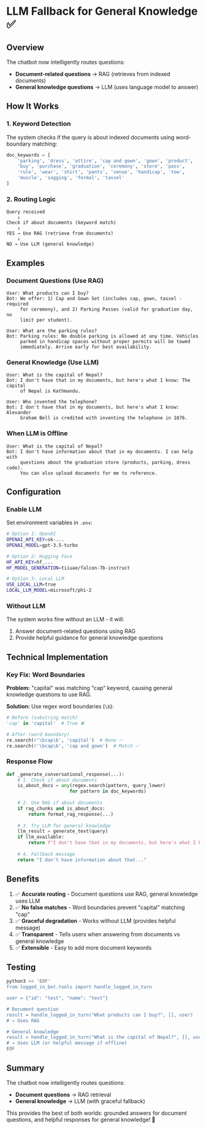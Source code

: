 # LLM Fallback for General Knowledge ✅

## Overview

The chatbot now intelligently routes questions:
- **Document-related questions** → RAG (retrieves from indexed documents)
- **General knowledge questions** → LLM (uses language model to answer)

## How It Works

### 1. Keyword Detection

The system checks if the query is about indexed documents using word-boundary matching:

```python
doc_keywords = [
    'parking', 'dress', 'attire', 'cap and gown', 'gown', 'product',
    'buy', 'purchase', 'graduation', 'ceremony', 'store', 'pass',
    'rule', 'wear', 'shirt', 'pants', 'venue', 'handicap', 'tow',
    'muscle', 'sagging', 'formal', 'tassel'
]
```

### 2. Routing Logic

```
Query received
    ↓
Check if about documents (keyword match)
    ↓
YES → Use RAG (retrieve from documents)
    ↓
NO → Use LLM (general knowledge)
```

## Examples

### Document Questions (Use RAG)

```
User: What products can I buy?
Bot: We offer: 1) Cap and Gown Set (includes cap, gown, tassel - required 
     for ceremony), and 2) Parking Passes (valid for graduation day, no 
     limit per student).

User: What are the parking rules?
Bot: Parking rules: No double parking is allowed at any time. Vehicles 
     parked in handicap spaces without proper permits will be towed 
     immediately. Arrive early for best availability.
```

### General Knowledge (Use LLM)

```
User: What is the capital of Nepal?
Bot: I don't have that in my documents, but here's what I know: The capital 
     of Nepal is Kathmandu.

User: Who invented the telephone?
Bot: I don't have that in my documents, but here's what I know: Alexander 
     Graham Bell is credited with inventing the telephone in 1876.
```

### When LLM is Offline

```
User: What is the capital of Nepal?
Bot: I don't have information about that in my documents. I can help with 
     questions about the graduation store (products, parking, dress code). 
     You can also upload documents for me to reference.
```

## Configuration

### Enable LLM

Set environment variables in `.env`:

```bash
# Option 1: OpenAI
OPENAI_API_KEY=sk-...
OPENAI_MODEL=gpt-3.5-turbo

# Option 2: Hugging Face
HF_API_KEY=hf_...
HF_MODEL_GENERATION=tiiuae/falcon-7b-instruct

# Option 3: Local LLM
USE_LOCAL_LLM=true
LOCAL_LLM_MODEL=microsoft/phi-2
```

### Without LLM

The system works fine without an LLM - it will:
1. Answer document-related questions using RAG
2. Provide helpful guidance for general knowledge questions

## Technical Implementation

### Key Fix: Word Boundaries

**Problem:** "capital" was matching "cap" keyword, causing general knowledge questions to use RAG.

**Solution:** Use regex word boundaries (`\b`):

```python
# Before (substring match)
'cap' in 'capital'  # True ❌

# After (word boundary)
re.search(r'\bcap\b', 'capital')  # None ✅
re.search(r'\bcap\b', 'cap and gown')  # Match ✅
```

### Response Flow

```python
def _generate_conversational_response(...):
    # 1. Check if about documents
    is_about_docs = any(regex.search(pattern, query_lower) 
                       for pattern in doc_keywords)
    
    # 2. Use RAG if about documents
    if rag_chunks and is_about_docs:
        return format_rag_response(...)
    
    # 3. Try LLM for general knowledge
    llm_result = generate_text(query)
    if llm_available:
        return f"I don't have that in my documents, but here's what I know: {llm_text}"
    
    # 4. Fallback message
    return "I don't have information about that..."
```

## Benefits

1. ✅ **Accurate routing** - Document questions use RAG, general knowledge uses LLM
2. ✅ **No false matches** - Word boundaries prevent "capital" matching "cap"
3. ✅ **Graceful degradation** - Works without LLM (provides helpful message)
4. ✅ **Transparent** - Tells users when answering from documents vs general knowledge
5. ✅ **Extensible** - Easy to add more document keywords

## Testing

```bash
python3 << 'EOF'
from logged_in_bot.tools import handle_logged_in_turn

user = {"id": "test", "name": "test"}

# Document question
result = handle_logged_in_turn("What products can I buy?", [], user)
# → Uses RAG

# General knowledge
result = handle_logged_in_turn("What is the capital of Nepal?", [], user)
# → Uses LLM (or helpful message if offline)
EOF
```

## Summary

The chatbot now intelligently routes questions:
- **Document questions** → RAG retrieval
- **General knowledge** → LLM (with graceful fallback)

This provides the best of both worlds: grounded answers for document questions, and helpful responses for general knowledge! 🚀
